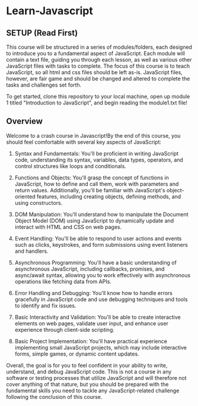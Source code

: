 # Learn-Javascript

## SETUP (Read First)

This course will be structured in a series of modules/folders, each designed to introduce you to a fundamental aspect of JavaScript. Each module will contain a text file, guiding you through each lesson, as well as various other JavaScript files with tasks to complete. The focus of this course is to teach JavaScript, so all html and css files should be left as-is. JavaScript files, however, are fair game and should be changed and altered to complete the tasks and challenges set forth.

To get started, clone this repository to your local machine, open up module 1 titled "Introduction to JavaScript", and begin reading the module1.txt file!

## Overview

Welcome to a crash course in Javascript!By the end of this course, you should feel comfortable with several key aspects of JavaScript:

1) Syntax and Fundamentals: You'll be proficient in writing JavaScript code, understanding its syntax, variables, data types, operators, and control structures like loops and conditionals.

2) Functions and Objects: You'll grasp the concept of functions in JavaScript, how to define and call them, work with parameters and return values. Additionally, you'll be familiar with JavaScript's object-oriented features, including creating objects, defining methods, and using constructors.

3) DOM Manipulation: You'll understand how to manipulate the Document Object Model (DOM) using JavaScript to dynamically update and interact with HTML and CSS on web pages.

4) Event Handling: You'll be able to respond to user actions and events such as clicks, keystrokes, and form submissions using event listeners and handlers.

5) Asynchronous Programming: You'll have a basic understanding of asynchronous JavaScript, including callbacks, promises, and async/await syntax, allowing you to work effectively with asynchronous operations like fetching data from APIs.

6) Error Handling and Debugging: You'll know how to handle errors gracefully in JavaScript code and use debugging techniques and tools to identify and fix issues.

7) Basic Interactivity and Validation: You'll be able to create interactive elements on web pages, validate user input, and enhance user experience through client-side scripting.

8) Basic Project Implementation: You'll have practical experience implementing small JavaScript projects, which may include interactive forms, simple games, or dynamic content updates.

Overall, the goal is for you to feel confident in your ability to write, understand, and debug JavaScript code. This is not a course in any software or testing processes that utilize JavaScript and will therefore not cover anything of that nature, but you should be prepared with the fundamental skills you need to tackle any JavaScript-related challenge following the conclusion of this course.